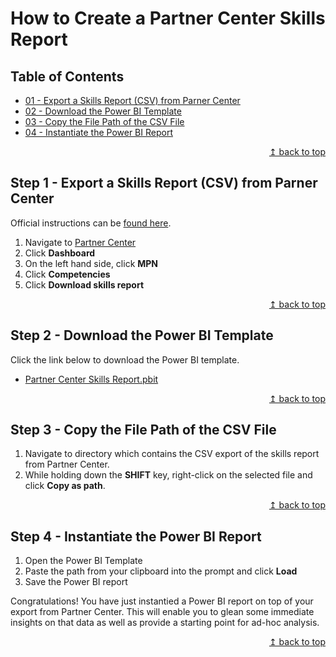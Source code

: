# How to Create a Partner Center Skills Report

## Table of Contents
* [01 - Export a Skills Report (CSV) from Parner Center](#step-1---export-a-skills-report-csv-from-parner-center)
* [02 - Download the Power BI Template](#step-2---download-the-power-bi-template)
* [03 - Copy the File Path of the CSV File](#step-3---copy-the-file-path-of-the-csv-file)
* [04 - Instantiate the Power BI Report](#step-4---instantiate-the-power-bi-report)

<div align="right"><a href="#how-to-create-a-technical-skills-plan">↥ back to top</a></div>

## Step 1 - Export a Skills Report (CSV) from Parner Center
Official instructions can be [found here](https://support.microsoft.com/en-us/help/4519831/skills-report-in-partner-center).
1. Navigate to [Partner Center](https://partner.microsoft.com/)
2. Click **Dashboard**
3. On the left hand side, click **MPN**
4. Click **Competencies**
5. Click **Download skills report**

<div align="right"><a href="#how-to-create-a-partner-center-skills-report">↥ back to top</a></div>

## Step 2 - Download the Power BI Template
Click the link below to download the Power BI template.
* [Partner Center Skills Report.pbit](../../../raw/master/files/Partner%20Center%20Skills%20Report.pbit)

<div align="right"><a href="#how-to-create-a-partner-center-skills-report">↥ back to top</a></div>

## Step 3 - Copy the File Path of the CSV File
1. Navigate to directory which contains the CSV export of the skills report from Partner Center.
2. While holding down the **SHIFT** key, right-click on the selected file and click **Copy as path**.  

<div align="right"><a href="#how-to-create-a-partner-center-skills-report">↥ back to top</a></div>

## Step 4 - Instantiate the Power BI Report
1. Open the Power BI Template
2. Paste the path from your clipboard into the prompt and click **Load**
3. Save the Power BI report

Congratulations! You have just instantied a Power BI report on top of your export from Partner Center. This will enable you to glean some immediate insights on that data as well as provide a starting point for ad-hoc analysis.

<div align="right"><a href="#how-to-create-a-partner-center-skills-report">↥ back to top</a></div>
